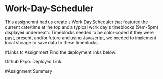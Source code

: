 # Work-Day-Scheduler
This assignemnt had us create a Work Day Scheduler that featured the current date/time at the top and a typical work day's timeblocks (9am-5pm) displayed underneath. Timeblocks needed to be color-coded if they were past, present, and/or future and using Javascript, we needed to implement local storage to save data to these timeblocks.

#Links to Assignment
Find the deployment links below:

Github Repo:
Deployed Link:

#Assignment Summary
